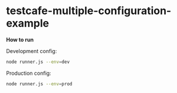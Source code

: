 # testcafe-multiple-configuration-example

**How to run**<br/>

Development config:
```sh
node runner.js --env=dev
```

Production config:
```sh
node runner.js --env=prod
```